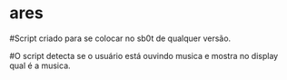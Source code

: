 # ares

#Script criado para se colocar no sb0t de qualquer versão.

#O script detecta se o usuário está ouvindo musica e mostra no display qual é a musica.
